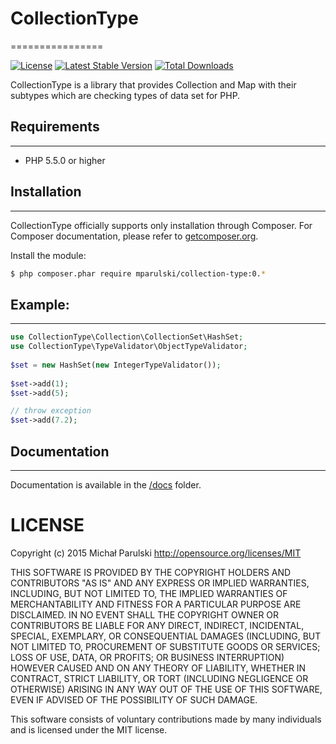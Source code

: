 # CollectionType
================

[![License](https://poser.pugx.org/mparulski/collection-type/license.svg)](https://packagist.org/packages/mparulski/collection-type)
[![Latest Stable Version](https://poser.pugx.org/mparulski/collection-type/v/stable.svg)](https://packagist.org/packages/mparulski/collection-type)
[![Total Downloads](https://poser.pugx.org/mparulski/collection-type/downloads)](https://packagist.org/packages/mparulski/collection-type)

CollectionType is a library that provides Collection and Map with their subtypes which are checking types of data set for PHP.

## Requirements
---------------

* PHP 5.5.0 or higher

## Installation
---------------

CollectionType officially supports only installation through Composer. For Composer documentation, please refer to [getcomposer.org](http://getcomposer.org/).

Install the module:

```sh
$ php composer.phar require mparulski/collection-type:0.*
```

## Example:
-----------
    
```php
use CollectionType\Collection\CollectionSet\HashSet;
use CollectionType\TypeValidator\ObjectTypeValidator;
    
$set = new HashSet(new IntegerTypeValidator());
    
$set->add(1);
$set->add(5);

// throw exception
$set->add(7.2);
```

## Documentation
----------------

Documentation is available in the [/docs](/docs) folder.

# LICENSE

Copyright (c) 2015 Michał Parulski http://opensource.org/licenses/MIT

THIS SOFTWARE IS PROVIDED BY THE COPYRIGHT HOLDERS AND CONTRIBUTORS
"AS IS" AND ANY EXPRESS OR IMPLIED WARRANTIES, INCLUDING, BUT NOT
LIMITED TO, THE IMPLIED WARRANTIES OF MERCHANTABILITY AND FITNESS FOR
A PARTICULAR PURPOSE ARE DISCLAIMED. IN NO EVENT SHALL THE COPYRIGHT
OWNER OR CONTRIBUTORS BE LIABLE FOR ANY DIRECT, INDIRECT, INCIDENTAL,
SPECIAL, EXEMPLARY, OR CONSEQUENTIAL DAMAGES (INCLUDING, BUT NOT
LIMITED TO, PROCUREMENT OF SUBSTITUTE GOODS OR SERVICES; LOSS OF USE,
DATA, OR PROFITS; OR BUSINESS INTERRUPTION) HOWEVER CAUSED AND ON ANY
THEORY OF LIABILITY, WHETHER IN CONTRACT, STRICT LIABILITY, OR TORT
(INCLUDING NEGLIGENCE OR OTHERWISE) ARISING IN ANY WAY OUT OF THE USE
OF THIS SOFTWARE, EVEN IF ADVISED OF THE POSSIBILITY OF SUCH DAMAGE.

This software consists of voluntary contributions made by many individuals
and is licensed under the MIT license.
